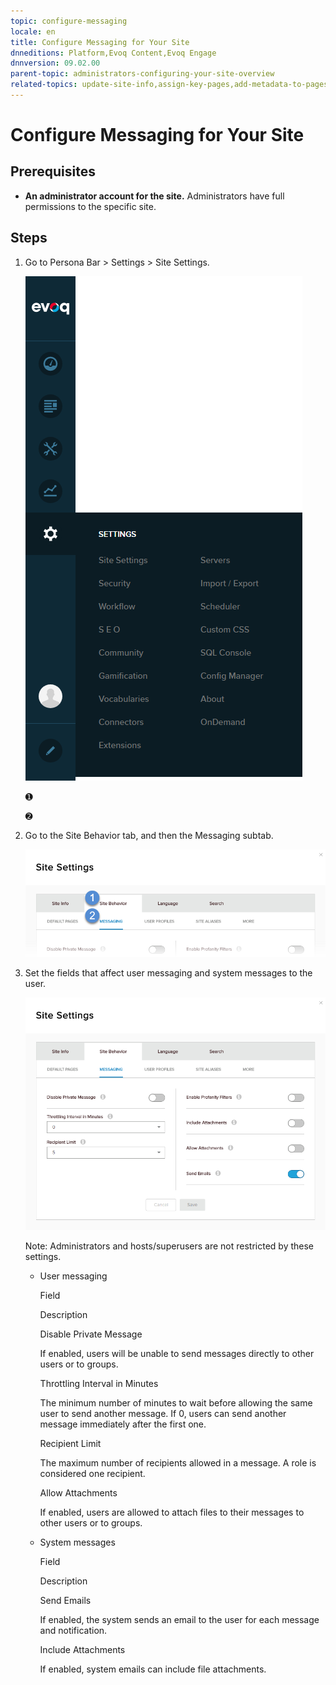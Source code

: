 ```yaml
---
topic: configure-messaging
locale: en
title: Configure Messaging for Your Site
dnneditions: Platform,Evoq Content,Evoq Engage
dnnversion: 09.02.00
parent-topic: administrators-configuring-your-site-overview
related-topics: update-site-info,assign-key-pages,add-metadata-to-pages,access-web-config,configure-check-for-new-version,participate-in-improvement-program,configure-html-editor,page-file-versioning,administrators-extensions-overview,administrators-connectors-overview,administrators-workflows-overview,administrators-search-overview,administrators-vocabularies-overview
---
```


# Configure Messaging for Your Site

## Prerequisites

*   **An administrator account for the site.** Administrators have full permissions to the specific site.

## Steps

1.  Go to Persona Bar \> Settings \> Site Settings.
    
    ![Persona Bar > Settings > Site Settings](/images/scr-pbar-host-Settings-E91.png)
    
    ➊
    
    ➋
    
2.  Go to the Site Behavior tab, and then the Messaging subtab.
    
    ![Site Behavior > Messaging](/images/scr-pbtabs-host-Settings-SiteSettings-SiteBehavior-Messaging-E90.png)
    
3.  Set the fields that affect user messaging and system messages to the user.
    
      
    
    ![Site Settings > Site Behavior > Messaging](/images/scr-SiteSettings-SiteBehavior-Messaging-E90.png)
    
      
    
    Note: Administrators and hosts/superusers are not restricted by these settings.
    
    *   User messaging
        
        Field
        
        Description
        
        Disable Private Message
        
        If enabled, users will be unable to send messages directly to other users or to groups.
        
        Throttling Interval in Minutes
        
        The minimum number of minutes to wait before allowing the same user to send another message. If 0, users can send another message immediately after the first one.
        
        Recipient Limit
        
        The maximum number of recipients allowed in a message. A role is considered one recipient.
        
        Allow Attachments
        
        If enabled, users are allowed to attach files to their messages to other users or to groups.
        
    *   System messages
        
        Field
        
        Description
        
        Send Emails
        
        If enabled, the system sends an email to the user for each message and notification.
        
        Include Attachments
        
        If enabled, system emails can include file attachments.